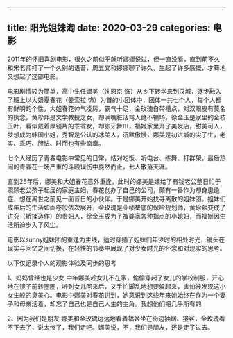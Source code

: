 ----
title: 阳光姐妹淘
date: 2020-03-29
categories: 电影
----

2011年的怀旧喜剧电影，很久之前似乎就听娜娜说过，但一直没看，直到前不久和宋老师打了一个久别的语音，周五又和娜娜聊了许久，生起了许多感慨，才蓦地又想起了这部电影。

电影剧情较为简单，高中生任娜美（沈恩京 饰）从乡下转学来到汉城，逐步融入了班上以大姐夏春花（姜索拉 饰）为首的小团体中，团体一共七个人，每个人都有鲜明的个性，大姐春花帅气凌厉，霸气十足，金玫瑰自带槽点，对双眼皮有莫名的执念，黄珍熙是文学教授之女，却满嘴脏话骂人绝不输场，徐金玉是家里的金枝玉叶，看似戴着厚镜片的乖乖女，却张牙舞爪，福姬家里开了美发店，甜美可人，梦想成为韩国小姐，秀智是公认的冰美人，沉默傲慢，娜美是初进城的尖子生，老实、乖巧、胆怯、时而也有些疯癫。

七个人经历了青春电影中常见的日常，结对吃饭、听电台、练舞、打群架，最后热闹的青春在一场严重的斗殴误伤中戛然而止，七人散落天涯。

直到25年后，娜美和大姐春花意外重逢，此时的娜美是嫁给了有钱老公整日忙于照顾老公孩子起居的家庭主妇，春花创办了自己的公司，颇有一番作为却身患绝症，想在离世之前见一面昔日的小伙伴。于是娜美开始找寻离散的姐妹团。姐妹们成年后的生活如画卷般依次展开，金玫瑰是业绩垫底的保险规划师，黄珍熙变成了讲究（矫揉造作）的贵妇人，徐金玉成为了被婆家各种指点的小媳妇，而福姬因生活所迫步入了风尘。

电影以sunny姐妹团的重逢为主线，适时穿插了姐妹们年少时的相处时光，镜头在现实与回忆之间切换，在轻快的节奏中展现了对少女时光的怀念和对现实的思考。

以下仅记录个人的观影体验及同步的思考


1、妈妈曾经也是少女
中年娜美趁女儿不在家，偷偷穿起了女儿的学校制服，开心地在镜子前转圈圈，听到女儿回来后，又手忙脚乱地想要躲起来，害怕被发现这小女生般的臭美心。电影中娜美对春花讲到，她意识到这些年来她始终在作为一个妻子和母亲活着，却忘了自己也是自己人生的主角。我想他们把几乎所有的



2、因为我们是朋友
娜美和金玫瑰远远地看着福姬坐在街边抽烟、接客，金玫瑰看不下去了，说太惨了，我们走吧。娜美说，不，我们是朋友，还是走了过去。